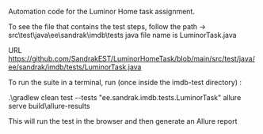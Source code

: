 Automation code for the Luminor Home task assignment. 

To see the file that contains the test steps, follow the path ->
src\test\java\ee\sandrak\imdb\tests java file name is LuminorTask.java

URL
https://github.com/SandrakEST/LuminorHomeTask/blob/main/src/test/java/ee/sandrak/imdb/tests/LuminorTask.java

To run the suite in a terminal, run (once inside the imdb-test directory) :

.\gradlew clean test --tests "ee.sandrak.imdb.tests.LuminorTask" 
allure serve build\allure-results

This will run the test in the browser and then generate an Allure report
